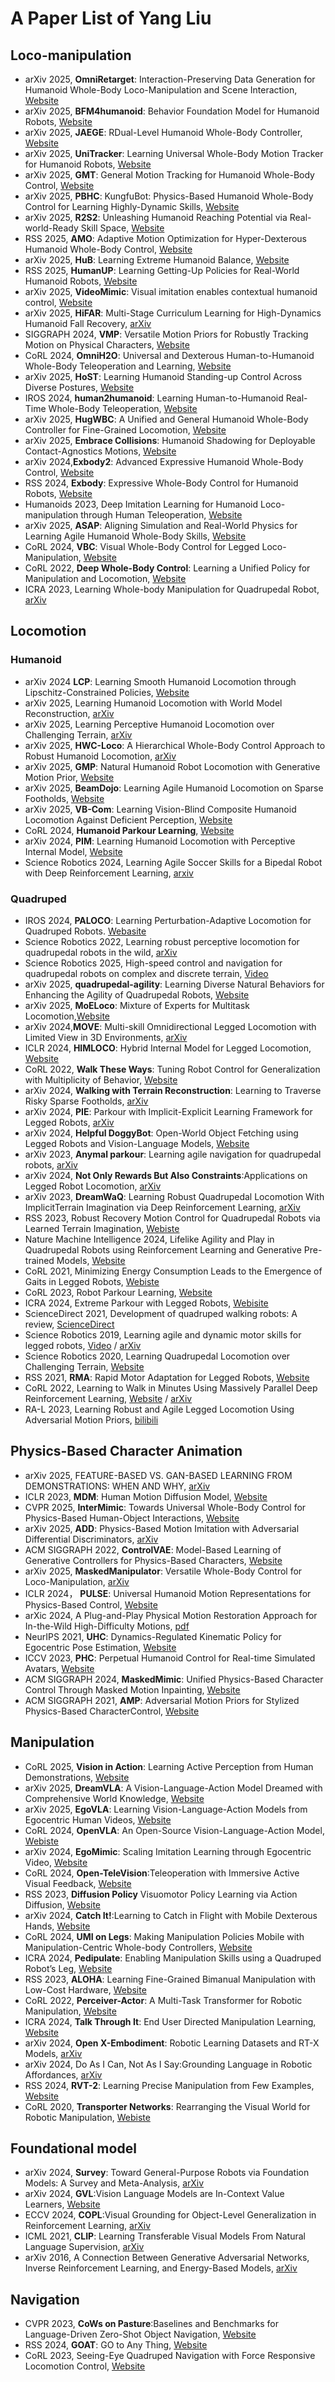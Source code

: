 # A Paper List of Yang Liu
## Loco-manipulation
- arXiv 2025, **OmniRetarget**: Interaction-Preserving Data Generation for Humanoid Whole-Body Loco-Manipulation and Scene Interaction, [Website](https://omniretarget.github.io/)
- arXiv 2025, **BFM4humanoid**: Behavior Foundation Model for Humanoid Robots, [Website](https://bfm4humanoid.github.io/)
- arXiv 2025, **JAEGE**: RDual-Level Humanoid Whole-Body Controller, [Website](https://beingbeyond.github.io/Jaeger/)
- arXiv 2025, **UniTracker**:  Learning Universal Whole-Body Motion Tracker for Humanoid Robots, [Website](https://arxiv.org/abs/2507.07356)
- arXiv 2025, **GMT**: General Motion Tracking for Humanoid Whole-Body Control, [Website](https://gmt-humanoid.github.io/)
- arXiv 2025, **PBHC**: KungfuBot: Physics-Based Humanoid Whole-Body Control for Learning Highly-Dynamic Skills, [Website](https://kungfu-bot.github.io/)
- arXiv 2025, **R2S2**: Unleashing Humanoid Reaching Potential via Real-world-Ready Skill Space, [Website](https://zzk273.github.io/R2S2/)
- RSS 2025, **AMO**: Adaptive Motion Optimization for Hyper-Dexterous Humanoid Whole-Body Control, [Website](https://amo-humanoid.github.io/)
- arXiv 2025, **HuB**: Learning Extreme Humanoid Balance, [Website](https://hub-robot.github.io/)
- RSS 2025, **HumanUP**: Learning Getting-Up Policies for Real-World Humanoid Robots, [Website](https://humanoid-getup.github.io/)
- arXiv 2025, **VideoMimic**: Visual imitation enables contextual humanoid control, [Website](https://www.videomimic.net/)
- arXiv 2025, **HiFAR**: Multi-Stage Curriculum Learning for High-Dynamics Humanoid Fall Recovery, [arXiv](https://arxiv.org/abs/2502.20061)
- SIGGRAPH 2024, **VMP**: Versatile Motion Priors for Robustly Tracking Motion on Physical Characters, [Website](https://la.disneyresearch.com/publication/vmp-versatile-motion-priors-for-robustly-tracking-motion-on-physical-characters/)
- CoRL 2024, **OmniH2O**: Universal and Dexterous Human-to-Humanoid Whole-Body Teleoperation and Learning, [Website](https://omni.human2humanoid.com/)
- arXiv 2025, **HoST**: Learning Humanoid Standing-up Control Across Diverse Postures, [Website](https://taohuang13.github.io/humanoid-standingup.github.io/)
- IROS 2024, **human2humanoid**: Learning Human-to-Humanoid Real-Time Whole-Body Teleoperation, [Website](https://human2humanoid.com/)
- arXiv 2025, **HugWBC**: A Unified and General Humanoid Whole-Body Controller for Fine-Grained Locomotion, [Website](https://hugwbc.github.io/)
- arXiv 2025, **Embrace Collisions**: Humanoid Shadowing for Deployable Contact-Agnostics Motions, [Website](https://project-instinct.github.io/)
- arXiv 2024,**Exbody2**: Advanced Expressive Humanoid Whole-Body Control, [Website](https://exbody2.github.io/)
- RSS 2024, **Exbody**: Expressive Whole-Body Control for Humanoid Robots, [Website](https://expressive-humanoid.github.io/)
- Humanoids 2023, Deep Imitation Learning for Humanoid Loco-manipulation through Human Teleoperation, [Website](https://ut-austin-rpl.github.io/TRILL/)
- arXiv 2025, **ASAP**: Aligning Simulation and Real-World Physics for Learning Agile Humanoid Whole-Body Skills, [Website](https://agile.human2humanoid.com/)
- CoRL 2024, **VBC**: Visual Whole-Body Control for Legged Loco-Manipulation, [Website](https://wholebody-b1.github.io/)
- CoRL 2022, **Deep Whole-Body Control**: Learning a Unified Policy for Manipulation and Locomotion, [Website](https://manipulation-locomotion.github.io/)
- ICRA 2023, Learning Whole-body Manipulation for Quadrupedal Robot, [arXiv](https://arxiv.org/abs/2308.16820)
## Locomotion
### Humanoid
- arXiv 2024 **LCP**: Learning Smooth Humanoid Locomotion through Lipschitz-Constrained Policies, [Website](https://lipschitz-constrained-policy.github.io/)
- arXiv 2025, Learning Humanoid Locomotion with World Model Reconstruction, [arXiv](https://arxiv.org/abs/2502.16230)
- arXiv 2025, Learning Perceptive Humanoid Locomotion over Challenging Terrain, [arXiv](https://arxiv.org/abs/2503.00692)
- arXiv 2025, **HWC-Loco**: A Hierarchical Whole-Body Control Approach to Robust Humanoid Locomotion, [arXiv](https://arxiv.org/abs/2503.00923)
- arXiv 2025, **GMP**: Natural Humanoid Robot Locomotion with Generative Motion Prior, [Website](https://sites.google.com/view/humanoid-gmp)
- arXiv 2025, **BeamDojo**: Learning Agile Humanoid Locomotion on Sparse Footholds, [Website](https://why618188.github.io/beamdojo/)
- arXiv 2025, **VB-Com**: Learning Vision-Blind Composite Humanoid Locomotion Against Deficient Perception, [Website](https://renjunli99.github.io/vbcom.github.io/)
- CoRL 2024, **Humanoid Parkour Learning**, [Website](https://humanoid4parkour.github.io/)
- arXiv 2024, **PIM**: Learning Humanoid Locomotion with Perceptive Internal Model, [Website](https://junfeng-long.github.io/PIM/)
- Science Robotics 2024, Learning Agile Soccer Skills for a Bipedal Robot with Deep Reinforcement Learning, [arxiv](https://arxiv.org/abs/2304.13653)
### Quadruped
- IROS 2024, **PALOCO**: Learning Perturbation-Adaptive Locomotion for Quadruped Robots. [Webasite](https://paloco-iros24.github.io/)
- Science Robotics 2022, Learning robust perceptive locomotion for quadrupedal robots in the wild, [arXiv](https://arxiv.org/abs/2201.08117)
- Science Robotics 2025, High-speed control and navigation for quadrupedal robots on complex and discrete terrain, [Video](https://www.youtube.com/watch?v=EZbM594T3c4)
- arXiv 2025, **quadrupedal-agility**: Learning Diverse Natural Behaviors for Enhancing the Agility of Quadrupedal Robots, [Website](https://nju-rlc.github.io/quadrupedal_agility/)
- arXiv 2025, **MoELoco**: Mixture of Experts for Multitask Locomotion,[Website](https://moe-loco.github.io/)
- arXiv 2024,**MOVE**: Multi-skill Omnidirectional Legged Locomotion with Limited View in 3D Environments, [arXiv](https://arxiv.org/abs/2412.03353)
- ICLR 2024, **HIMLOCO**: Hybrid Internal Model for Legged Locomotion, [Website](https://junfeng-long.github.io/HIMLoco/)
- CoRL 2022, **Walk These Ways**: Tuning Robot Control for Generalization with Multiplicity of Behavior, [Website]()
- arXiv 2024, **Walking with Terrain Reconstruction**: Learning to Traverse Risky Sparse Footholds, [arXiv](https://arxiv.org/pdf/2409.15692)
- arXiv 2024, **PIE**: Parkour with Implicit-Explicit Learning Framework for Legged Robots, [arXiv](https://arxiv.org/pdf/2408.13740..)
- arXiv 2024, **Helpful DoggyBot**: Open-World Object Fetching using Legged Robots and Vision-Language Models, [Website](https://helpful-doggybot.github.io/)
- arXiv 2023, **Anymal parkour**: Learning agile navigation for quadrupedal robots, [arXiv](https://arxiv.org/abs/2306.14874)
- arXiv 2024, **Not Only Rewards But Also Constraints**:Applications on Legged Robot Locomotion, [arXiv](https://arxiv.org/pdf/2308.12517)
- arXiv 2023, **DreamWaQ**: Learning Robust Quadrupedal Locomotion With ImplicitTerrain Imagination via Deep Reinforcement Learning, [arXiv](https://arxiv.org/abs/2301.10602)
- RSS 2023, Robust Recovery Motion Control for Quadrupedal Robots via Learned Terrain Imagination, [Webiste](https://sites.google.com/view/dreamriser)
- Nature Machine Intelligence 2024, Lifelike Agility and Play in Quadrupedal Robots using Reinforcement Learning and Generative Pre-trained Models, [Website](https://tencent-roboticsx.github.io/lifelike-agility-and-play/)
- CoRL 2021, Minimizing Energy Consumption Leads to the Emergence of Gaits in Legged Robots, [Webiste](https://energy-locomotion.github.io/)
- CoRL 2023, Robot Parkour Learning, [Website](https://robot-parkour.github.io/)
- ICRA 2024, Extreme Parkour with Legged Robots, [Webisite](https://extreme-parkour.github.io/)
- ScienceDirect 2021, Development of quadruped walking robots: A review, [ScienceDirect](https://www.sciencedirect.com/science/article/pii/S2090447920302501)
- Science Robotics 2019, Learning agile and dynamic motor skills for legged robots, [Video](https://youtu.be/aTDkYFZFWug?si=uOz0P2ErlVum0TO0) / [arXiv](https://arxiv.org/abs/1901.08652)
- Science Robotics 2020, Learning Quadrupedal Locomotion over Challenging Terrain, [Website](https://leggedrobotics.github.io/rl-blindloco/)
- RSS 2021, **RMA**: Rapid Motor Adaptation for Legged Robots, [Website](https://ashish-kmr.github.io/rma-legged-robots/)
- CoRL 2022, Learning to Walk in Minutes Using Massively Parallel Deep Reinforcement Learning, [Website](https://leggedrobotics.github.io/legged_gym/) /  [arXiv](https://arxiv.org/abs/2109.11978)
- RA-L 2023, Learning Robust and Agile Legged Locomotion Using Adversarial Motion Priors, [bilibili](https://www.bilibili.com/video/BV1nM4y177rY/)
## Physics-Based Character Animation
- arXiv 2025, FEATURE-BASED VS. GAN-BASED LEARNING FROM DEMONSTRATIONS: WHEN AND WHY, [arXiv](https://arxiv.org/abs/2507.05906)
- ICLR 2023, **MDM**: Human Motion Diffusion Model, [Website](https://guytevet.github.io/mdm-page/)
- CVPR 2025, **InterMimic**: Towards Universal Whole-Body Control for Physics-Based Human-Object Interactions, [Website](https://sirui-xu.github.io/InterMimic/)
- arXiv 2025, **ADD**: Physics-Based Motion Imitation with Adversarial Differential Discriminators, [arXiv](https://arxiv.org/abs/2505.04961)
- ACM SIGGRAPH 2022, **ControlVAE**: Model-Based Learning of Generative Controllers for Physics-Based Characters, [Website](https://heyuanyao-pku.github.io/Control-VAE/)
- arXiv 2025, **MaskedManipulator**: Versatile Whole-Body Control for Loco-Manipulation, [arXiv](https://arxiv.org/abs/2505.19086)
- ICLR 2024， **PULSE**: Universal Humanoid Motion Representations for Physics-Based Control, [Website](https://www.zhengyiluo.com/PULSE-Site/)
- arXic 2024, A Plug-and-Play Physical Motion Restoration Approach for In-the-Wild High-Difficulty Motions, [pdf](https://arxiv.org/pdf/2412.17377)
- NeurIPS 2021, **UHC**: Dynamics-Regulated Kinematic Policy for Egocentric Pose Estimation, [Website](https://zhengyiluo.com/projects/kin_poly/)
- ICCV 2023, **PHC**: Perpetual Humanoid Control for Real-time Simulated Avatars, [Website](https://zhengyiluo.com/PHC-Site/)
- ACM SIGGRAPH 2024, **MaskedMimic**: Unified Physics-Based Character Control Through Masked Motion Inpainting, [Website](https://research.nvidia.com/labs/par/maskedmimic/)
- ACM SIGGRAPH 2021, **AMP**: Adversarial Motion Priors for Stylized Physics-Based CharacterControl, [Website](https://xbpeng.github.io/projects/AMP/index.html)
## Manipulation
- CoRL 2025, **Vision in Action**: Learning Active Perception from Human Demonstrations, [Website](https://vision-in-action.github.io)
- arXiv 2025, **DreamVLA**: A Vision-Language-Action Model Dreamed with Comprehensive World Knowledge, [Website](https://zhangwenyao1.github.io/DreamVLA/)
- arXiv 2025, **EgoVLA**: Learning Vision-Language-Action Models from Egocentric Human Videos, [Website](https://rchalyang.github.io/EgoVLA/)
- CoRL 2024, **OpenVLA**: An Open-Source Vision-Language-Action Model, [Webiste](https://openvla.github.io/)
- arXiv 2024, **EgoMimic**: Scaling Imitation Learning through Egocentric Video, [Website](https://egomimic.github.io/)
- CoRL 2024, **Open-TeleVision**:Teleoperation with Immersive Active Visual Feedback, [Website](https://robot-tv.github.io/)
- RSS 2023, **Diffusion Policy** Visuomotor Policy Learning via Action Diffusion, [Website](https://diffusion-policy.cs.columbia.edu/)
- arXiv 2024, **Catch It!**:Learning to Catch in Flight with Mobile Dexterous Hands, [Website](https://mobile-dex-catch.github.io/)
- CoRL 2024, **UMI on Legs**: Making Manipulation Policies Mobile with Manipulation-Centric Whole-body Controllers, [Website](https://umi-on-legs.github.io/)
- ICRA 2024, **Pedipulate**: Enabling Manipulation Skills using a Quadruped Robot’s Leg, [Website](https://sites.google.com/leggedrobotics.com/pedipulate)
- RSS 2023, **ALOHA**: Learning Fine-Grained Bimanual Manipulation with  Low-Cost Hardware, [Website](https://tonyzhaozh.github.io/aloha/)
- CoRL 2022, **Perceiver-Actor**: A Multi-Task Transformer for Robotic Manipulation, [Website](https://peract.github.io/)
- ICRA 2024, **Talk Through It**: End User Directed Manipulation Learning, [Website](https://talk-through-it.github.io/)
- arXiv 2024, **Open X-Embodiment**: Robotic Learning Datasets and RT-X Models, [arXiv](https://arxiv.org/pdf/2310.08864)
- arXiv 2024, Do As I Can, Not As I Say:Grounding Language in Robotic Affordances, [arXiv](https://arxiv.org/abs/2204.01691)
- RSS 2024, **RVT-2**: Learning Precise Manipulation from Few Examples, [Website](https://robotic-view-transformer-2.github.io/)
- CoRL 2020, **Transporter Networks**: Rearranging the Visual World for Robotic Manipulation, [Webiste](https://transporternets.github.io/)
## Foundational model
- arXiv 2024, **Survey**: Toward General-Purpose Robots via Foundation Models: A Survey and Meta-Analysis, [arXiv](https://arxiv.org/abs/2312.08782)
- arXiv 2024, **GVL**:Vision Language Models are In-Context Value Learners, [Website](https://generative-value-learning.github.io/#online-demo)
- ECCV 2024, **COPL**:Visual Grounding for Object-Level Generalization in Reinforcement Learning, [arXiv](https://arxiv.org/abs/2408.01942)
- ICML 2021, **CLIP**: Learning Transferable Visual Models From Natural Language Supervision, [arXiv](https://arxiv.org/abs/2103.00020)
- arXiv 2016, A Connection Between Generative Adversarial Networks, Inverse Reinforcement Learning, and Energy-Based Models, [arXiv](https://arxiv.org/abs/1611.03852)
## Navigation
- CVPR 2023, **CoWs on Pasture**:Baselines and Benchmarks for Language-Driven Zero-Shot Object Navigation, [Website](https://cow.cs.columbia.edu/)
- RSS 2024, **GOAT**: GO to Any Thing, [Website](https://theophilegervet.github.io/projects/goat/)
- CoRL 2023, Seeing-Eye Quadruped Navigation with Force Responsive Locomotion Control, [Website](https://bu-air-lab.github.io/guide_dog/)



